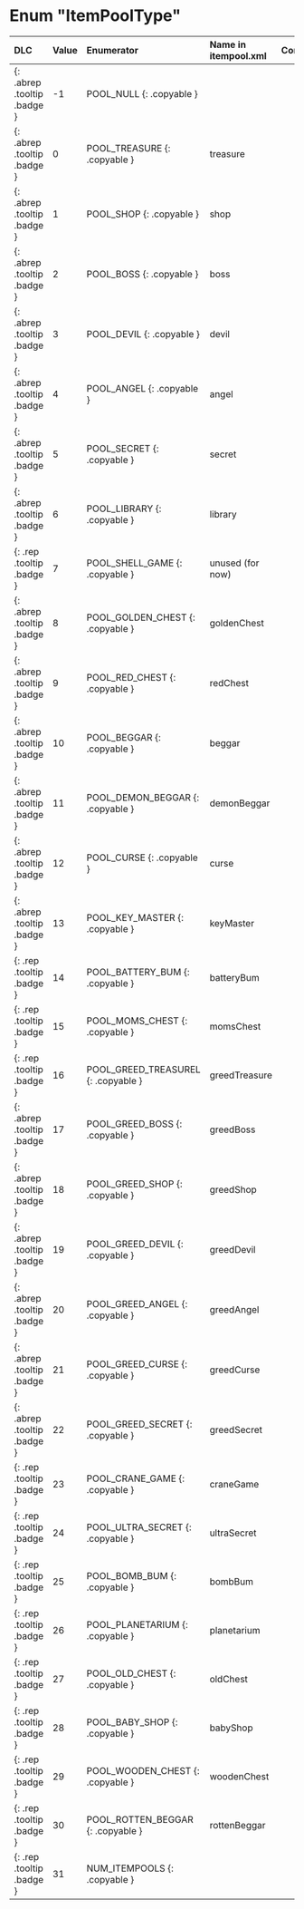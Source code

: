 # Enum "ItemPoolType"
|DLC|Value|Enumerator| Name in itempool.xml |Comment|
|:--|:--|:--|:--|:--|
|[ ](#){: .abrep .tooltip .badge }|-1 |POOL_NULL {: .copyable } |  |  |
|[ ](#){: .abrep .tooltip .badge }|0 |POOL_TREASURE {: .copyable } | treasure | |
|[ ](#){: .abrep .tooltip .badge }|1 |POOL_SHOP {: .copyable } | shop |  |
|[ ](#){: .abrep .tooltip .badge }|2 |POOL_BOSS {: .copyable } | boss |  |
|[ ](#){: .abrep .tooltip .badge }|3 |POOL_DEVIL {: .copyable } | devil |  |
|[ ](#){: .abrep .tooltip .badge }|4 |POOL_ANGEL {: .copyable } | angel |  |
|[ ](#){: .abrep .tooltip .badge }|5 |POOL_SECRET {: .copyable } | secret |  |
|[ ](#){: .abrep .tooltip .badge }|6 |POOL_LIBRARY {: .copyable } | library |  |
|[ ](#){: .rep .tooltip .badge }|7 |POOL_SHELL_GAME {: .copyable } | unused (for now) |
|[ ](#){: .abrep .tooltip .badge }|8 |POOL_GOLDEN_CHEST {: .copyable } | goldenChest |  |
|[ ](#){: .abrep .tooltip .badge }|9 |POOL_RED_CHEST {: .copyable } | redChest |  |
|[ ](#){: .abrep .tooltip .badge }|10 |POOL_BEGGAR {: .copyable } | beggar |  |
|[ ](#){: .abrep .tooltip .badge }|11 |POOL_DEMON_BEGGAR {: .copyable } | demonBeggar |  |
|[ ](#){: .abrep .tooltip .badge }|12 |POOL_CURSE {: .copyable } | curse |  |
|[ ](#){: .abrep .tooltip .badge }|13 |POOL_KEY_MASTER {: .copyable } | keyMaster |  |
|[ ](#){: .rep .tooltip .badge }|14 |POOL_BATTERY_BUM {: .copyable } | batteryBum |  |
|[ ](#){: .rep .tooltip .badge }|15 |POOL_MOMS_CHEST {: .copyable } | momsChest |  |
|[ ](#){: .rep .tooltip .badge }|16 |POOL_GREED_TREASUREL {: .copyable } | greedTreasure |  |
|[ ](#){: .abrep .tooltip .badge }|17 |POOL_GREED_BOSS {: .copyable } | greedBoss |  |
|[ ](#){: .abrep .tooltip .badge }|18 |POOL_GREED_SHOP {: .copyable } | greedShop |  |
|[ ](#){: .abrep .tooltip .badge }|19 |POOL_GREED_DEVIL {: .copyable } | greedDevil |  |
|[ ](#){: .abrep .tooltip .badge }|20 |POOL_GREED_ANGEL {: .copyable } | greedAngel |  |
|[ ](#){: .abrep .tooltip .badge }|21 |POOL_GREED_CURSE {: .copyable } | greedCurse |  |
|[ ](#){: .abrep .tooltip .badge }|22 |POOL_GREED_SECRET {: .copyable } | greedSecret |  |
|[ ](#){: .rep .tooltip .badge }|23 |POOL_CRANE_GAME {: .copyable } | craneGame |  |
|[ ](#){: .rep .tooltip .badge }|24 |POOL_ULTRA_SECRET {: .copyable } | ultraSecret |  |
|[ ](#){: .rep .tooltip .badge }|25 |POOL_BOMB_BUM {: .copyable } | bombBum |  |
|[ ](#){: .rep .tooltip .badge }|26 |POOL_PLANETARIUM {: .copyable } | planetarium |  |
|[ ](#){: .rep .tooltip .badge }|27 |POOL_OLD_CHEST {: .copyable } | oldChest |  |
|[ ](#){: .rep .tooltip .badge }|28 |POOL_BABY_SHOP {: .copyable } | babyShop |  |
|[ ](#){: .rep .tooltip .badge }|29 |POOL_WOODEN_CHEST {: .copyable } | woodenChest |  |
|[ ](#){: .rep .tooltip .badge }|30 |POOL_ROTTEN_BEGGAR {: .copyable } | rottenBeggar |  |
|[ ](#){: .rep .tooltip .badge }|31 |NUM_ITEMPOOLS {: .copyable } |  |
